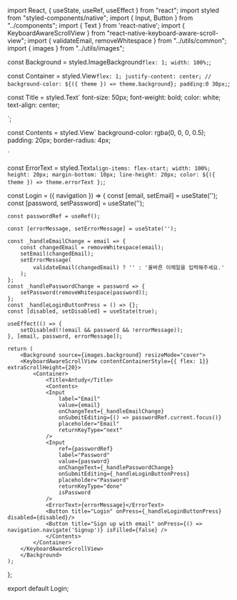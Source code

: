 import React, { useState, useRef, useEffect } from "react";
import styled from "styled-components/native";
import { Input, Button } from "../components";
import { Text } from 'react-native';
import { KeyboardAwareScrollView } from "react-native-keyboard-aware-scroll-view";
import { validateEmail, removeWhitespace } from "../utils/common";
import { images } from "../utils/images";

const Background = styled.ImageBackground`
    flex: 1;
    width: 100%;
`;

const Container = styled.View`
    flex: 1;
    justify-content: center;
    // background-color: ${({ theme }) => theme.background};
    padding:0 30px;
`;

const Title = styled.Text`
    font-size: 50px;
    font-weight: bold;
    color: white;
    text-align: center;

`;

const Contents = styled.View`
    background-color: rgba(0, 0, 0, 0.5);
    padding: 20px;
    border-radius: 4px;

`


const ErrorText = styled.Text`
    align-items: flex-start;
    width: 100%;
    height: 20px;
    margin-bottom: 10px;
    line-height: 20px;
    color: ${({ theme }) => theme.errorText };
`;

const Login = ({ navigation }) => {
    const [email, setEmail] = useState('');
    const [password, setPassword] = useState('');

    const passwordRef = useRef();

    const [errorMessage, setErrorMessage] = useState('');

    const _handleEmailChange = email => {
        const changedEmail = removeWhitespace(email);
        setEmail(changedEmail);
        setErrorMessage(
            validateEmail(changedEmail) ? '' : '올바른 이메일을 입력해주세요.'
        );
    };
    const _handlePasswordChange = password => {
        setPassword(removeWhitespace(password));
    };
    const _handleLoginButtonPress = () => {};
    const [disabled, setDisabled] = useState(true);

    useEffect(() => {
        setDisabled(!(email && password && !errorMessage));
    }, [email, password, errorMessage]);

    return (
        <Background source={images.background} resizeMode="cover">
        <KeyboardAwareScrollView contentContainerStyle={{ flex: 1}} extraScrollHeight={20}>
            <Container>
                <Title>Antudy</Title>
                <Contents>
                <Input
                    label="Email"
                    value={email}
                    onChangeText={_handleEmailChange}
                    onSubmitEditing={() => passwordRef.current.focus()}
                    placeholder="Email"
                    returnKeyType="next"
                />
                <Input
                    ref={passwordRef}
                    label="Password"
                    value={password}
                    onChangeText={_handlePasswordChange}
                    onSubmitEditing={_handleLoginButtonPress}
                    placeholder="Password"
                    returnKeyType="done"
                    isPassword
                />
                <ErrorText>{errorMessage}</ErrorText>
                <Button title="Login" onPress={_handleLoginButtonPress} disabled={disabled}/>
                <Button title="Sign up with email" onPress={() => navigation.navigate('Signup')} isFilled={false} />
                </Contents>
            </Container>
        </KeyboardAwareScrollView>
        </Background>
    );
};

export default Login;